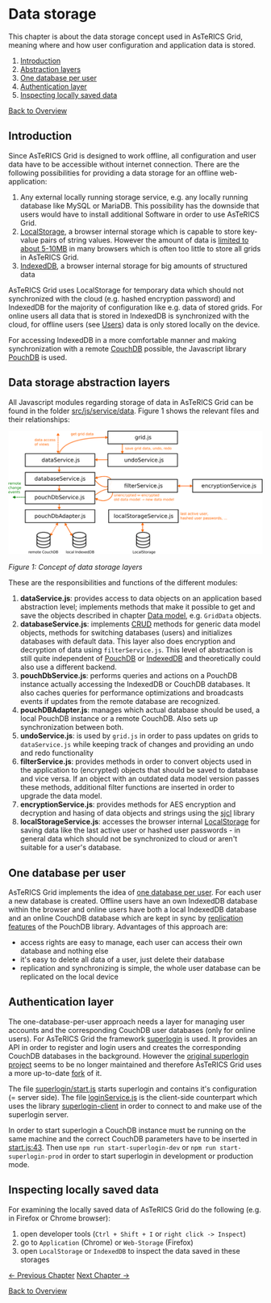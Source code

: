 # Data storage
This chapter is about the data storage concept used in AsTeRICS Grid, meaning where and how user configuration and application data is stored.

1. [Introduction](06_data_storage.md#introduction)
1. [Abstraction layers](06_data_storage.md#data-storage-abstraction-layers)
1. [One database per user](06_data_storage.md#one-database-per-user)
1. [Authentication layer](06_data_storage.md#authentication-layer)
1. [Inspecting locally saved data](06_data_storage.md#inspecting-locally-saved-data)

[Back to Overview](00_index.md)

## Introduction
Since AsTeRICS Grid is designed to work offline, all configuration and user data have to be accessible without internet connection. There are the following possibilities for providing a data storage for an offline web-application:

1. Any external locally running storage service, e.g. any locally running database like MySQL or MariaDB. This possibility has the downside that users would have to install additional Software in order to use AsTeRICS Grid.
1. [LocalStorage](https://developer.mozilla.org/en-US/docs/Web/API/Window/localStorage), a browser internal storage which is capable to store key-value pairs of string values. However the amount of data is [limited to about 5-10MB](https://www.html5rocks.com/en/tutorials/offline/quota-research/) in many browsers which is often too little to store all grids in AsTeRICS Grid.
1. [IndexedDB](https://developer.mozilla.org/en-US/docs/Web/API/IndexedDB_API), a browser internal storage for big amounts of structured data

AsTeRICS Grid uses LocalStorage for temporary data which should not synchronized with the cloud (e.g. hashed encryption password) and IndexedDB for the majority of configuration like e.g. data of stored grids. For online users all data that is stored in IndexedDB is synchronized with the cloud, for offline users (see [Users](../documentation_user/06_users.md)) data is only stored locally on the device.

For accessing IndexedDB in a more comfortable manner and making synchronization with a remote [CouchDB](http://couchdb.apache.org/) possible, the Javascript library [PouchDB](https://pouchdb.com/) is used.

## Data storage abstraction layers
All Javascript modules regarding storage of data in AsTeRICS Grid can be found in the folder [src/js/service/data](https://github.com/asterics/AsTeRICS-Grid/tree/master/src/js/service/data). Figure 1 shows the relevant files and their relationships:

![Concept of data storage layers](./img/data_storage_layers_en.png)

*Figure 1: Concept of data storage layers*

These are the responsibilities and functions of the different modules:

1. **dataService.js**: provides access to data objects on an application based abstraction level; implements methods that make it possible to get and save the objects described in chapter [Data model](05_datamodel.md), e.g. `GridData` objects.
1. **databaseService.js**: implements [CRUD](https://de.wikipedia.org/wiki/CRUD) methods for generic data model objects, methods for switching databases (users) and initializes databases with default data. This layer also does encryption and decryption of data using `filterService.js`. This level of abstraction is still quite independent of [PouchDB](https://pouchdb.com/) or [IndexedDB](https://developer.mozilla.org/en-US/docs/Web/API/IndexedDB_API) and theoretically could also use a different backend.
1. **pouchDbService.js**: performs queries and actions on a PouchDB instance actually accessing the IndexedDB or CouchDB databases. It also caches queries for performance optimizations and broadcasts events if updates from the remote database are recognized.
1. **pouchDBAdapter.js**: manages which actual database should be used, a local PouchDB instance or a remote CouchDB. Also sets up synchronization between both. 
1. **undoService.js**: is used by `grid.js` in order to pass updates on grids to `dataService.js` while keeping track of changes and providing an undo and redo functionality 
1. **filterService.js**: provides methods in order to convert objects used in the application to (encrypted) objects that should be saved to database and vice versa. If an object with an outdated data model version passes these methods, additional filter functions are inserted in order to upgrade the data model.
1. **encryptionService.js**: provides methods for AES encryption and decryption and hasing of data objects and strings using the [sjcl](https://github.com/bitwiseshiftleft/sjcl) library 
1. **localStorageService.js**: accesses the browser internal [LocalStorage](https://developer.mozilla.org/en-US/docs/Web/API/Window/localStorage) for saving data like the last active user or hashed user passwords - in general data which should not be synchronized to cloud or aren't suitable for a user's database.

## One database per user
AsTeRICS Grid implements the idea of [one database per user](https://www.joshmorony.com/creating-a-multiple-user-app-with-pouchdb-couchdb/). For each user a new database is created. Offline users have an own IndexedDB database within the browser and online users have both a local IndexedDB database and an online CouchDB database which are kept in sync by [replication features](https://pouchdb.com/guides/replication.html) of the PouchDB library. Advantages of this approach are:

* access rights are easy to manage, each user can access their own database and nothing else
* it's easy to delete all data of a user, just delete their database
* replication and synchronizing is simple, the whole user database can be replicated on the local device

## Authentication layer
The one-database-per-user approach needs a layer for managing user accounts and the corresponding CouchDB user databases (only for online users). For AsTeRICS Grid the framework [superlogin](https://github.com/sen-su/superlogin) is used. It provides an API in order to register and login users and creates the corresponding CouchDB databases in the background. However the [original superlogin project](https://github.com/colinskow/superlogin) seems to be no longer maintained and therefore AsTeRICS Grid uses a more up-to-date [fork](https://github.com/sen-su/superlogin) of it.

The file [superlogin/start.js](https://github.com/asterics/AsTeRICS-Grid/blob/master/superlogin/start.js) starts superlogin and contains it's configuration (= server side). The file [loginService.js](https://github.com/asterics/AsTeRICS-Grid/blob/master/src/js/service/loginService.js) is the client-side counterpart which uses the library [superlogin-client](https://www.npmjs.com/package/superlogin-client) in order to connect to and make use of the superlogin server.

In order to start superlogin a CouchDB instance must be running on the same machine and the correct CouchDB parameters have to be inserted in [start.js:43](https://github.com/asterics/AsTeRICS-Grid/blob/master/superlogin/start.js#L43). Then use `npm run start-superlogin-dev` or `npm run start-superlogin-prod` in order to start superlogin in development or production mode.

## Inspecting locally saved data
For examining the locally saved data of AsTeRICS Grid do the following (e.g. in Firefox or Chrome browser):
1. open developer tools (`Ctrl + Shift + I` or `right click -> Inspect`)
1. go to `Application` (Chrome) or `Web-Storage` (Firefox)
1. open `LocalStorage` or `IndexedDB` to inspect the data saved in these storages

[&#x2190; Previous Chapter](05_datamodel.md) [Next Chapter &#x2192;](07_i18n.md)

[Back to Overview](00_index.md)



